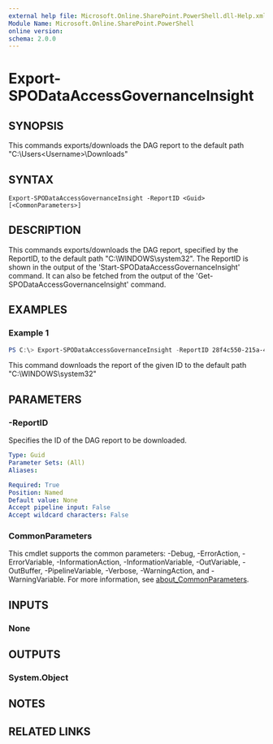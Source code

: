 ```yaml
---
external help file: Microsoft.Online.SharePoint.PowerShell.dll-Help.xml
Module Name: Microsoft.Online.SharePoint.PowerShell
online version:
schema: 2.0.0
---
```


# Export-SPODataAccessGovernanceInsight

## SYNOPSIS

This commands exports/downloads the DAG report to the default path "C:\Users\<Username>\Downloads\"

## SYNTAX

```
Export-SPODataAccessGovernanceInsight -ReportID <Guid> [<CommonParameters>]
```

## DESCRIPTION

This commands exports/downloads the DAG report, specified by the ReportID, to the default path "C:\WINDOWS\system32\". The ReportID is shown in the output of the 'Start-SPODataAccessGovernanceInsight' command. It can also be fetched from the output of the 'Get-SPODataAccessGovernanceInsight' command.

## EXAMPLES

### Example 1

```powershell
PS C:\> Export-SPODataAccessGovernanceInsight -ReportID 28f4c550-215a-472b-a123-c11e5fa8804c
```

This command downloads the report of the given ID to the default path "C:\WINDOWS\system32\"

## PARAMETERS

### -ReportID

Specifies the ID of the DAG report to be downloaded.

```yaml
Type: Guid
Parameter Sets: (All)
Aliases:

Required: True
Position: Named
Default value: None
Accept pipeline input: False
Accept wildcard characters: False
```

### CommonParameters
This cmdlet supports the common parameters: -Debug, -ErrorAction, -ErrorVariable, -InformationAction, -InformationVariable, -OutVariable, -OutBuffer, -PipelineVariable, -Verbose, -WarningAction, and -WarningVariable. For more information, see [about_CommonParameters](http://go.microsoft.com/fwlink/?LinkID=113216).

## INPUTS

### None

## OUTPUTS

### System.Object
## NOTES

## RELATED LINKS
